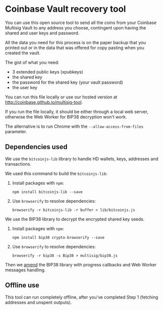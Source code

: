 Coinbase Vault recovery tool
============================

You can use this open source tool to send all the coins from your Coinbase Multisig Vault to any address you choose, contingent upon having the shared and user keys and password.

All the data you need for this process is on the paper backup that you printed out or in the data that was offered for copy pasting when you created the vault.

The gist of what you need:

* 3 extended public keys (xpubkeys)
* the shared key
* the password for the shared key (your vault password)
* the user key

You can run this file locally or use our hosted version at http://coinbase.github.io/multisig-tool.

If you run the file locally, it should be either through a local web server, otherwise the Web Worker for BIP38 decryption won't work.

The alternative is to run Chrome with the `--allow-access-from-files` parameter.

## Dependencies used

We use the `bitcoinjs-lib` library to handle HD wallets, keys, addresses and transactions.

We used this command to build the `bitcoinjs-lib`:

1. Install packages with `npm`:

    `npm install bitcoinjs-lib --save`

2. Use `browserify` to resolve dependencies:

    `browserify -r bitcoinjs-lib -r buffer > lib/bitcoinjs.js`

We use the BIP38 library to decrypt the encrypted shared key seeds.

1. Install packages with `npm`:

    `npm install bip38 crypto-browserify --save`

2. Use `browserify` to resolve dependencies:

    `browserify -r bip38 -s Bip38 > multisig/bip38.js`

Then we [amend](https://github.com/coinbase/multisig-tool/commit/f8bbcb87ec50dc9414ca10e18c9fc0a8f4737322) the BIP38 library with progress callbacks and Web Worker messages handling.

## Offline use

This tool can run completely offline, after you've completed Step 1 (fetching addresses and unspent outputs).
